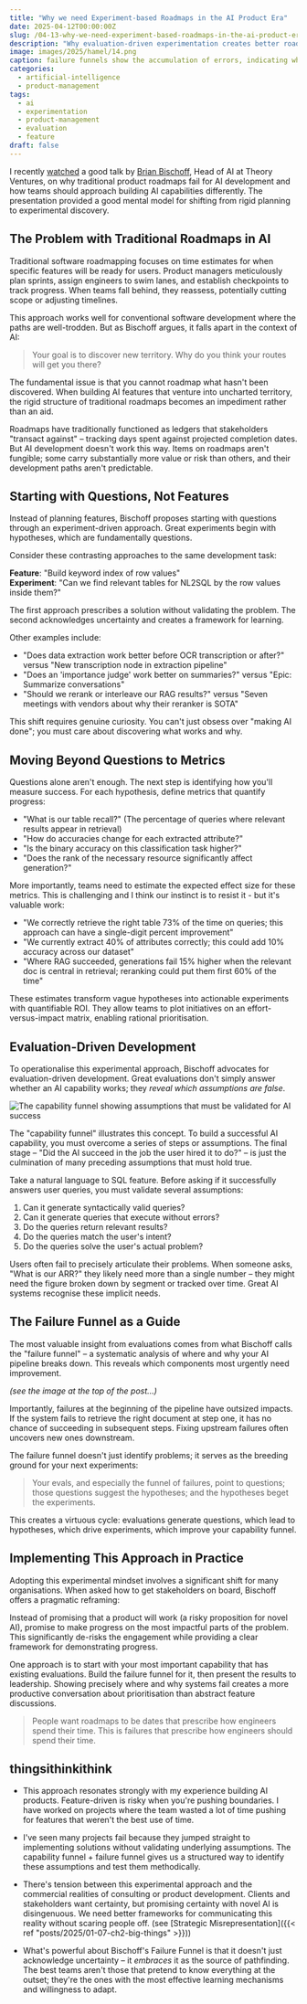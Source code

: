 ```yaml
---
title: "Why we need Experiment-based Roadmaps in the AI Product Era"
date: 2025-04-12T00:00:00Z
slug: /04-13-why-we-need-experiment-based-roadmaps-in-the-ai-product-era/
description: "Why evaluation-driven experimentation creates better roadmaps in AI products."
image: images/2025/hamel/14.png
caption: failure funnels show the accumulation of errors, indicating where effort must be spent
categories:
  - artificial-intelligence
  - product-management
tags:
  - ai
  - experimentation
  - product-management
  - evaluation
  - feature
draft: false
---
```


I recently [watched](https://www.youtube.com/watch?v=R_HnI9oTv3c) a good talk by [Brian Bischoff](https://www.linkedin.com/in/bryan-bischof/), Head of AI at Theory Ventures, on why traditional product roadmaps fail for AI development and how teams should approach building AI capabilities differently. The presentation provided a good mental model for shifting from rigid planning to experimental discovery.

## The Problem with Traditional Roadmaps in AI

Traditional software roadmapping focuses on time estimates for when specific features will be ready for users. Product managers meticulously plan sprints, assign engineers to swim lanes, and establish checkpoints to track progress. When teams fall behind, they reassess, potentially cutting scope or adjusting timelines.

This approach works well for conventional software development where the paths are well-trodden. But as Bischoff argues, it falls apart in the context of AI:

> Your goal is to discover new territory. Why do you think your routes will get you there?

The fundamental issue is that you cannot roadmap what hasn't been discovered. When building AI features that venture into uncharted territory, the rigid structure of traditional roadmaps becomes an impediment rather than an aid.

Roadmaps have traditionally functioned as ledgers that stakeholders "transact against" – tracking days spent against projected completion dates. But AI development doesn't work this way. Items on roadmaps aren't fungible; some carry substantially more value or risk than others, and their development paths aren't predictable.

## Starting with Questions, Not Features

Instead of planning features, Bischoff proposes starting with questions through an experiment-driven approach. Great experiments begin with hypotheses, which are fundamentally questions.

Consider these contrasting approaches to the same development task:

**Feature**: "Build keyword index of row values"  
**Experiment**: "Can we find relevant tables for NL2SQL by the row values inside them?"

The first approach prescribes a solution without validating the problem. The second acknowledges uncertainty and creates a framework for learning.

Other examples include:

- "Does data extraction work better before OCR transcription or after?" versus "New transcription node in extraction pipeline"
- "Does an 'importance judge' work better on summaries?" versus "Epic: Summarize conversations"
- "Should we rerank or interleave our RAG results?" versus "Seven meetings with vendors about why their reranker is SOTA"

This shift requires genuine curiosity. You can't just obsess over "making AI done"; you must care about discovering what works and why.

## Moving Beyond Questions to Metrics

Questions alone aren't enough. The next step is identifying how you'll measure success. For each hypothesis, define metrics that quantify progress:

- "What is our table recall?" (The percentage of queries where relevant results appear in retrieval)
- "How do accuracies change for each extracted attribute?"
- "Is the binary accuracy on this classification task higher?"
- "Does the rank of the necessary resource significantly affect generation?"

More importantly, teams need to estimate the expected effect size for these metrics. This is challenging and I think our instinct is to resist it - but it's valuable work:

- "We correctly retrieve the right table 73% of the time on queries; this approach can have a single-digit percent improvement"
- "We currently extract 40% of attributes correctly; this could add 10% accuracy across our dataset"
- "Where RAG succeeded, generations fail 15% higher when the relevant doc is central in retrieval; reranking could put them first 60% of the time"

These estimates transform vague hypotheses into actionable experiments with quantifiable ROI. They allow teams to plot initiatives on an effort-versus-impact matrix, enabling rational prioritisation.

## Evaluation-Driven Development

To operationalise this experimental approach, Bischoff advocates for evaluation-driven development. Great evaluations don't simply answer whether an AI capability works; they _reveal which assumptions are false_.

![The capability funnel showing assumptions that must be validated for AI success](/images/2025/hamel/11.png)

The "capability funnel" illustrates this concept. To build a successful AI capability, you must overcome a series of steps or assumptions. The final stage – "Did the AI succeed in the job the user hired it to do?" – is just the culmination of many preceding assumptions that must hold true.

Take a natural language to SQL feature. Before asking if it successfully answers user queries, you must validate several assumptions:

1. Can it generate syntactically valid queries?
2. Can it generate queries that execute without errors?
3. Do the queries return relevant results?
4. Do the queries match the user's intent?
5. Do the queries solve the user's actual problem?

Users often fail to precisely articulate their problems. When someone asks, "What is our ARR?" they likely need more than a single number – they might need the figure broken down by segment or tracked over time. Great AI systems recognise these implicit needs.

## The Failure Funnel as a Guide

The most valuable insight from evaluations comes from what Bischoff calls the "failure funnel" – a systematic analysis of where and why your AI pipeline breaks down. This reveals which components most urgently need improvement.

_(see the image at the top of the post...)_

Importantly, failures at the beginning of the pipeline have outsized impacts. If the system fails to retrieve the right document at step one, it has no chance of succeeding in subsequent steps. Fixing upstream failures often uncovers new ones downstream.

The failure funnel doesn't just identify problems; it serves as the breeding ground for your next experiments:

> Your evals, and especially the funnel of failures, point to questions; those questions suggest the hypotheses; and the hypotheses beget the experiments.

This creates a virtuous cycle: evaluations generate questions, which lead to hypotheses, which drive experiments, which improve your capability funnel.

## Implementing This Approach in Practice

Adopting this experimental mindset involves a significant shift for many organisations. When asked how to get stakeholders on board, Bischoff offers a pragmatic reframing:

Instead of promising that a product will work (a risky proposition for novel AI), promise to make progress on the most impactful parts of the problem. This significantly de-risks the engagement while providing a clear framework for demonstrating progress.

One approach is to start with your most important capability that has existing evaluations. Build the failure funnel for it, then present the results to leadership. Showing precisely where and why systems fail creates a more productive conversation about prioritisation than abstract feature discussions.

> People want roadmaps to be dates that prescribe how engineers spend their time. This is failures that prescribe how engineers should spend their time.

## thingsithinkithink

- This approach resonates strongly with my experience building AI products. Feature-driven is risky when you're pushing boundaries. I have worked on projects where the team wasted a lot of time pushing for features that weren't the best use of time.

- I've seen many projects fail because they jumped straight to implementing solutions without validating underlying assumptions. The capability funnel + failure funnel gives us a structured way to identify these assumptions and test them methodically.

- There's tension between this experimental approach and the commercial realities of consulting or product development. Clients and stakeholders want certainty, but promising certainty with novel AI is disingenuous. We need better frameworks for communicating this reality without scaring people off. (see [Strategic Misrepresentation]({{< ref "posts/2025/01-07-ch2-big-things" >}}))

- What's powerful about Bischoff's Failure Funnel is that it doesn't just acknowledge uncertainty – it _embraces_ it as the source of pathfinding. The best teams aren't those that pretend to know everything at the outset; they're the ones with the most effective learning mechanisms and willingness to adapt.
